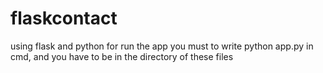 # flaskcontact
using flask and python
for run the app you must to write python app.py in cmd, and you have to be in the directory of these files

